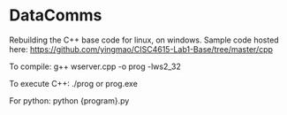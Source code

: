 # DataComms

Rebuilding the C++ base code for linux, on windows. Sample code hosted here: https://github.com/yingmao/CISC4615-Lab1-Base/tree/master/cpp

To compile: g++ wserver.cpp -o prog -lws2_32

To execute C++: ./prog or prog.exe 


For python: python {program}.py
